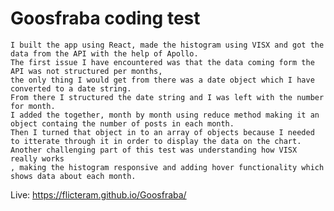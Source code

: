 # Goosfraba coding test
    I built the app using React, made the histogram using VISX and got the data from the API with the help of Apollo.
    The first issue I have encountered was that the data coming form the API was not structured per months, 
    the only thing I would get from there was a date object which I have converted to a date string. 
    From there I structured the date string and I was left with the number for month. 
    I added the together, month by month using reduce method making it an object containg the number of posts in each month. 
    Then I turned that object in to an array of objects because I needed to itterate through it in order to display the data on the chart. 
    Another challenging part of this test was understanding how VISX really works
    , making the histogram responsive and adding hover functionality which shows data about each month.
    
Live: https://flicteram.github.io/Goosfraba/

